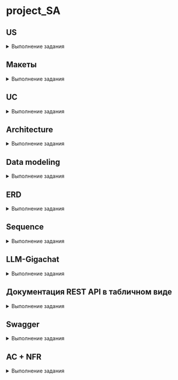 # **project_SA**

## US 
<details>
<summary>Выполнение задания</summary>

![alt text](images/Zhuravlev_Andrey.drawio.jpg) 
</details>

## Макеты
<details>
<summary>Выполнение задания</summary>

![alt text](images/Zhuravlev_Andrey.drawio%20(3).jpg) 
</details>

## UC
<details>
<summary>Выполнение задания</summary>

![alt text](images/Zhuravlev_Andrey.drawio%20(1).jpg) 
</details>

## Architecture
<details>
<summary>Выполнение задания</summary>

![alt text](images/Zhuravlev_Andrey.drawio%20(2).jpg) 
</details>

## Data modeling
<details>
<summary>Выполнение задания</summary>

![alt text](images/Zhuravlev_Andrey.drawio%20(5).jpg) 
</details>

## ERD
<details>
<summary>Выполнение задания</summary>

Задание: 
Сделать ER-диаграмму для своего проекта: 
- Отображены все сущности 
- Описаны атрибуты сущностей 
- Указаны типы данных сущностей 
- Отображены связи между сущностями 
- Указаны типы связей в нотации "воронья лапка" 
- Указаны РК (первичные ключи) и FK (внешние ключи)

Ограничения: 
1. Объем описываемых сущностей определен в занятии "модели данных" 
2. Сущности на английском языке в множественном числе 
3. Атрибуты на английском языке в единственном числе 
4. Для именования сущностей и атрибутов только строчные буквы и символ подчеркивания "_" 
5. Запрещено использовать "id" в качестве атрибута. Можно использовать постфикс "_id" 
6. Допустимые типы данных: INT, DECIMAL, VARCHAR, TEXT, BOOL, DATE, TIMESTAMPZ 
7. В крайних случаях возможно согласование экспертом использование дополнительных типов данных из документации PostgreSQL 
8. Не указываем ограничения для типов данных, например VARCHAR (255) писать не надо, только VARCHAR 
9. Не больше одного РК на сущность 
10. Формат сдачи файлы.drawio и.pdf 

```
CREATE TABLE users(
    user_id SERIAL PRIMARY KEY,
    user_first_name VARCHAR(100),
    user_last_name VARCHAR(100),
    patronymic VARCHAR(100)
);
CREATE TYPE status_enum AS ENUM ('В сети', 'Отошел', 'Занят');
CREATE TABLE profiles(
    profile_id SERIAL PRIMARY KEY,
    user_id INT NOT NULL,
    birth_date DATE,
    status status_enum DEFAULT 'Отошел',
    CONSTRAINT fk_profiles_users FOREIGN KEY (user_id) REFERENCES users(user_id) ON DELETE CASCADE 
);
CREATE TABLE photos(
    photo_id SERIAL PRIMARY KEY,
    profile_id INT NOT NULL,
    name VARCHAR(100),
    size DECIMAL,
    pixels VARCHAR(100),
    format VARCHAR(100),
    route VARCHAR(100),
    date_of_creation TIMESTAMP WITH TIME ZONE,
    CONSTRAINT fk_photos_profiles FOREIGN KEY (profile_id) REFERENCES profiles(profile_id) ON DELETE CASCADE
);
INSERT INTO users(user_first_name, user_last_name, patronymic ) 
VALUES
('Андрей', 'Журавлёв', 'Александрович'),
('Кристина', 'Тихонова', 'Владимировна'),
('Евгения', 'Никитенкова', 'Ивановна');
INSERT INTO profiles(user_id, birth_date, status) 
VALUES
(1, '1992-10-07', 'В сети'),
(2, '1995-03-30', 'Отошел'),
(3, '1994-06-15', 'Занят');
INSERT INTO photos(profile_id, name, size, pixels, format, route, date_of_creation) 
VALUES
(1, '123', 12, '1795x2551', 'PNG', 'C:/Documents/', '2024-11-14'),
(2, '456', 13, '1795x2551', 'PNG', 'C:/Documents/', '2024-11-14'),
(3, '789', 11, '1795x2551', 'SVG', 'C:/Documents/', '2024-11-14');
SELECT user_first_name AS Имя, user_last_name AS Фамилия, patronymic AS Отчество, birth_date AS Дата_рождения, status AS Статус, name AS Название_файла, size AS Размер_в_МБ, pixels AS Разрешение,format AS Формат_файла, route AS Расположение_файла, date_of_creation AS Дата_создания
FROM users
JOIN profiles ON users.user_id = profiles.user_id
JOIN photos ON profiles.profile_id = photos.profile_id

drop TABLE users,profiles, photos;
drop TYPE status_enum
```
![alt text](images/Zhuravlev_Andrey.drawio%20(4).jpg) 
</details>

## Sequence
<details>
<summary>Выполнение задания</summary>

1. Построить sequence-диаграмму с использованием PlantUML.
2. Составить сопроводительную таблицу, поясняющую взаимодействия/вызовы/стрелки, указанные на диаграмме. Пример брать из шаблона ФТ.

Требования
1. Только основной положительный сценарий (никаких альтернативных). Остановитесь на ОДНОЙ END2END цепи вызовов.
2. Только синхронные запросы.
3. Только трехзвенная архитектура.

```
@startuml

skin rose

autonumber

actor User
participant "Mobile App" as App
participant "Backend" as Backend
database "Database" as DB

activate User
User -> App : Пользователь выбирает фото

activate App
App -> Backend : Загрузка фото

activate Backend
Backend -> Backend : Валидация фото
Backend -> DB : Сохранение фото

activate DB
DB --> Backend : Подтверждение сохранения
Backend -> DB : Сохранение метаданных
DB --> Backend : Подтверждение сохранения

deactivate DB
Backend --> App : Возвращает URL
deactivate Backend

App -> Backend : Запрос для получения актуального профиля
activate Backend
Backend -> DB : Получение данных профиля
activate DB
DB --> Backend : Возвращает данные профиля
deactivate DB
Backend --> App : Возвращает обновленные данные профиля
deactivate Backend

App --> User : Обновляет фото профиля
deactivate App
deactivate User
@enduml
```

![alt text](images/Zhuravlev_Andrey.drawio%20(6).jpg) 
</details>

## LLM-Gigachat
<details>
<summary>Выполнение задания</summary>
На языке Python с использованием любых библиотек написать скрипт, который шлет в апи гигачата системный и пользовательский промпты (на свободную тему). Результат ответа от гигачата необходимо вывести в консоль (терминал).



### Запуск скрипта с использованием GigaChat API

#### Шаг 1: Установка необходимых библиотек

Для работы скрипта вам потребуется установить несколько Python-библиотек. Если у вас еще нет установленных `langchain` и `getpass`, выполните следующую команду в терминале:

```bash
pip install langchain
pip install getpass
```

#### Шаг 2: Получение токена доступа

Чтобы использовать GigaChat API, вам понадобится токен доступа (`Authorization key`). Если вы еще не получили его, обратитесь к документации платформы, где вы используете GigaChat, чтобы узнать, как получить этот ключ.

#### Шаг 3: Сохранение токена в переменной окружения

После получения токена сохраните его в переменную окружения `GIGACHAT_TOKEN`. Это можно сделать следующим образом:

1. Откройте терминал и введите следующую команду:
   
   ```bash
   export GIGACHAT_TOKEN='ваш_токен'
   ```

   Убедитесь, что вместо `ваш_токен` подставили свой реальный токен.

2. Для проверки, что токен был сохранён правильно, выполните команду:

   ```bash
   echo $GIGACHAT_TOKEN
   ```

   Вы должны увидеть ваш токен в выводе команды.

#### Шаг 4: Запуск скрипта

Теперь, когда все готово, запустите скрипт:

 Запустите скрипт следующей командой:

   ```bash
   python LLM.py
   ```

#### Шаг 5: Ввод данных

Когда скрипт запустится, он запросит у вас ввод Use case. Введите интересующий вас сценарий и нажмите Enter. Скрипт отправит запрос в GigaChat и выведет ответ. 
</details>

## Документация REST API в табличном виде
<details>
<summary>Выполнение задания</summary>

1. Ознакомится с типами, использующимися в json объектах тут: 
https://www.json.org/json-en.html 
2. Создать PDF файл по описанию своего/своих спроектированных методов. Пример брать из Шаблона ФТ. В приложенном файле текстом описать какую бизнес логику реализует вызов (например, создает сущность "кот" в системе).
3. Минимум один REST вызов, максимум два REST вызова.

Требования
1. Только положительный успешный вызов/вызовы. Никаких эдж кейсов. В вызове всё идёт хорошо, вызов не ломается. 
2. Можно использовать GET И/ИЛИ POST. Брать другие типы вызовов нельзя. 

![alt text](images/Zhuravlev_Andrey.drawio%20(7).jpg) 
</details>

## Swagger
<details>
<summary>Выполнение задания</summary>
Взять свои методы, спроектированные в табличной форме и положить их в формат сваггера. 
- больше 2х методов делать нельзя. 
- методы только GET или POST.
- только положительный успешный вызов/вызовы. Никаких эдж кейсов. В вызове всё идёт хорошо, вызов не ломается. 

```
openapi: 3.0.3
info:
  title: Swagger
  description: Описание методов API для загрузки фотографии на сервер
  version: 1.0.12
servers:
  - url: https://telegram.com/api/v1
tags:
  - name: avatar
    description: Метод для работы с фотографиями
paths:
  /users/{userId}/avatar:
    post:
      tags:
        - avatar
      summary: Загрузить аватар пользователя
      description: Загружает аватар для указанного пользователя
      parameters:
        - in: path
          name: userId
          required: true
          schema:
            type: integer
          description: Идентификатор пользователя
      requestBody:
        content:
          multipart/form-data:
            schema:
              $ref: '#/components/schemas/AvatarFile'
      responses:
        '201':
          description: Аватар успешно загружен
          content:
            application/json:
              schema:
                $ref: '#/components/schemas/AvatarUploadResponse'
        '400':
          description: Неправильный формат файла
          content:
            application/json:
              schema:
                $ref: '#/components/schemas/ErrorResponse'
        '413':
          description: Превышен допустимый размер файла
          content:
            application/json:
              schema:
                $ref: '#/components/schemas/ErrorResponse'
        '415':
          description: Неподдерживаемый MIME-тип файла
          content:
            application/json:
              schema:
                $ref: '#/components/schemas/ErrorResponse'
        '500':
          description: Внутренняя ошибка сервера
          content:
            application/json:
              schema:
                $ref: '#/components/schemas/ErrorResponse'
components:
  schemas:
    AvatarFile:
      type: object
      properties:
        avatar:
          type: string
          format: binary
          description: Изображение (файл фотографии)
          maxLength: 20971520  # Максимальный размер файла 20 МБ
          minLength: 512      # Минимальный размер файла 512 байт
          pattern: '^data:image/(png|jpeg|svg\+xml);base64,[a-zA-Z0-9+/=]*$'  # Проверяем, что файл имеет правильный MIME-тип
      required:
        - avatar
    AvatarUploadResponse:
      type: object
      properties:
        message:
          type: string
          description: Сообщение о результате выполнения операции
          example: "Аватар успешно загружен"
        userId:
          type: integer
          description: Идентификатор пользователя, для которого был загружен аватар
          example: 42
        avatarUrl:
          type: string
          description: Ссылка на загруженный аватар
          example: "https://example.com/avatars/user_42.png"
        timestamp:
          type: string
          description: Время загрузки аватара в формате ISO 8601
          example: "2023-09-01T15:30:00Z"
        filename:
          type: string
          description: Исходное имя файла
          example: "profile_pic.jpg"
        sizeMb:
          type: number
          format: double
          description: Размер загруженного файла в мегабайтах
          example: 2.5
        mimeType:
          type: string
          description: MIME-тип загруженного файла
          example: "image/jpeg"
      required:
        - message
        - userId
        - avatarUrl
        - timestamp
        - filename
        - sizeMb
        - mimeType
    ErrorResponse:
      type: object
      properties:
        Code:
          type: number
          description: Код ошибки
          example: 400
        Message:
          type: string
          description: Подробное сообщение об ошибке
          example: "Неправильный формат файла"
      required:
        - Code
        - Message
```
</details>

## AC + NFR
<details>
<summary>Выполнение задания</summary>

КП
 - Кейсы в рамках ваших фичей, связаны с US, UC и макетами
 - Кейсы не должны включать в себя основной сценарий
 - Описать от 2 до 4 кейсов включительно

 ![alt text](images/Zhuravlev_Andrey.drawio%20(8).jpg)
 ![alt text](images/Zhuravlev_Andrey.drawio%20(9).jpg)
</details>
